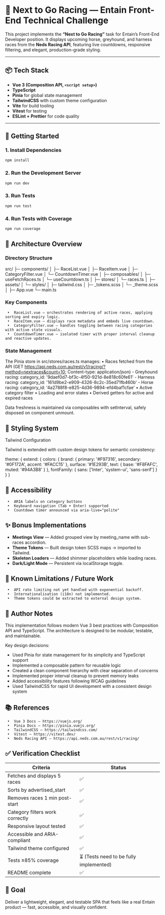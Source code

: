 # 🏇 Next to Go Racing — Entain Front-End Technical Challenge

This project implements the **“Next to Go Racing”** task for Entain’s Front-End Developer position.
It displays upcoming horse, greyhound, and harness races from the **Neds Racing API**, featuring live countdowns, responsive filtering, and elegant, production-grade styling.

---

## 📦 Tech Stack

- **Vue 3 (Composition API, `<script setup>`)**
- **TypeScript**
- **Pinia** for global state management
- **TailwindCSS** with custom theme configuration
- **Vite** for build tooling
- **Vitest** for testing
- **ESLint + Prettier** for code quality

---

## 🚀 Getting Started

### 1. Install Dependencies
```bash
npm install
```

### 2. Run the Development Server
```bash
npm run dev
```

### 3. Run Tests
```bash
npm run test
```

### 4. Run Tests with Coverage
```bash
npm run coverage
```

## 🧠 Architecture Overview

### Directory Structure

src/
 ├─ components/
 │   ├─ RaceList.vue
 │   ├─ RaceItem.vue
 │   ├─ CategoryFilter.vue
 │   └─ CountdownTimer.vue
 │
 ├─ composables/
 │   ├─ useFetchRaces.ts
 │   └─ useCountdown.ts
 │
 ├─ stores/
 │   └─ races.ts
 │
 ├─ assets/
 │   └─ styles/
 │       ├─ tailwind.css
 │       ├─ _tokens.scss
 │       └─ _theme.scss
 │
 ├─ App.vue
 └─ main.ts

### Key Components
	 •	RaceList.vue — orchestrates rendering of active races, applying sorting and expiry logic.
	 •	RaceItem.vue — displays race metadata and embeds live countdown.
	 •	CategoryFilter.vue — handles toggling between racing categories with active state visuals.
	 •	CountdownTimer.vue — isolated timer with proper interval cleanup and reactive updates.

### State Management

 The Pinia store in src/stores/races.ts manages:
	 •	Races fetched from the API (GET https://api.neds.com.au/rest/v1/racing/?method=nextraces&count=10; Content-type: application/json)
      - Greyhound racing: category_id: '9daef0d7-bf3c-4f50-921d-8e818c60fe61'
      - Harness racing: category_id: '161d9be2-e909-4326-8c2c-35ed71fb460b'
      - Horse racing: category_id: '4a2788f8-e825-4d36-9894-efd4baf1cfae'
	 •	Active category filter
	 •	Loading and error states
	 •	Derived getters for active and expired races

 Data freshness is maintained via composables with setInterval, safely disposed on component unmount.


 ## 🎨 Styling System

 Tailwind Configuration

 Tailwind is extended with custom design tokens for semantic consistency:

 theme: {
   extend: {
	 colors: {
	   brand: {
		 primary: '#F97316',
		 secondary: '#0F172A',
		 accent: '#FACC15'
	   },
	   surface: '#1E293B',
	   text: {
		 base: '#F8FAFC',
		 muted: '#94A3B8'
	   }
	 },
	 fontFamily: {
	   sans: ['Inter', 'system-ui', 'sans-serif']
	 }
   }
 }

## 🧱 Accessibility
	 •	ARIA labels on category buttons
	 •	Keyboard navigation (Tab + Enter) supported
	 •	Countdown timer announced via aria-live="polite"

## ✨ Bonus Implementations

- **Meetings View** — Added grouped view by meeting_name with sub-races accordion.
- **Theme Tokens** — Built design token SCSS maps → imported to Tailwind.
- **Skeleton Loaders** — Added shimmer placeholders while loading races.
- **Dark/Light Mode** — Persistent via localStorage toggle.

## 🧾 Known Limitations / Future Work
	 •	API rate limiting not yet handled with exponential backoff.
	 •	Internationalisation (i18n) not implemented.
	 •	Theme tokens could be extracted to external design system.

## 🧭 Author Notes

This implementation follows modern Vue 3 best practices with Composition API and TypeScript. The architecture is designed to be modular, testable, and maintainable.

Key design decisions:
- Used Pinia for state management for its simplicity and TypeScript support
- Implemented a composable pattern for reusable logic
- Created a clean component hierarchy with clear separation of concerns
- Implemented proper interval cleanup to prevent memory leaks
- Added accessibility features following WCAG guidelines
- Used TailwindCSS for rapid UI development with a consistent design system

## 📚 References
	 •	Vue 3 Docs — https://vuejs.org/
	 •	Pinia Docs — https://pinia.vuejs.org/
	 •	TailwindCSS — https://tailwindcss.com/
	 •	Vitest — https://vitest.dev/
	 •	Neds Racing API — https://api.neds.com.au/rest/v1/racing/

## ✅ Verification Checklist

 Criteria | Status
---------|--------
 Fetches and displays 5 races | ✅
 Sorts by advertised_start | ✅
 Removes races 1 min post-start | ✅
 Category filters work correctly | ✅
 Responsive layout tested | ✅
 Accessible and ARIA-compliant | ✅
 Tailwind theme configured | ✅
 Tests ≥85% coverage | ⏳ (Tests need to be fully implemented)
 README complete | ✅

## 🏁 Goal

Deliver a lightweight, elegant, and testable SPA that feels like a real Entain product — fast, accessible, and visually confident.
